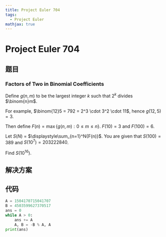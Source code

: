 ```yaml
---
title: Project Euler 704
tags:
  - Project Euler
mathjax: true
---
```

<escape><!-- more --></escape>
    
# Project Euler 704
## 题目
### Factors of Two in Binomial Coefficients



Define $g(n, m)$ to be the largest integer $k$ such that $2^k$ divides $\binom{n}m$. 

For example, $\binom{12}5 = 792 = 2^3 \cdot 3^2 \cdot 11$, hence $g(12, 5) = 3$. 

Then define $F(n) = \max \{ g(n, m) : 0 \le m \le n \}$. $F(10) = 3$ and $F(100) = 6$.


Let $S(N)$ = $\displaystyle\sum_{n=1}^N{F(n)}$. You are given that $S(100) = 389$ and $S(10^7) = 203222840$.


Find $S(10^{16})$.




## 解决方案


## 代码


```py
A = 1504170715041707
B = 4503599627370517
ans = 0
while A > 0:
    ans += A
    A, B = -B % A, A
print(ans)

```